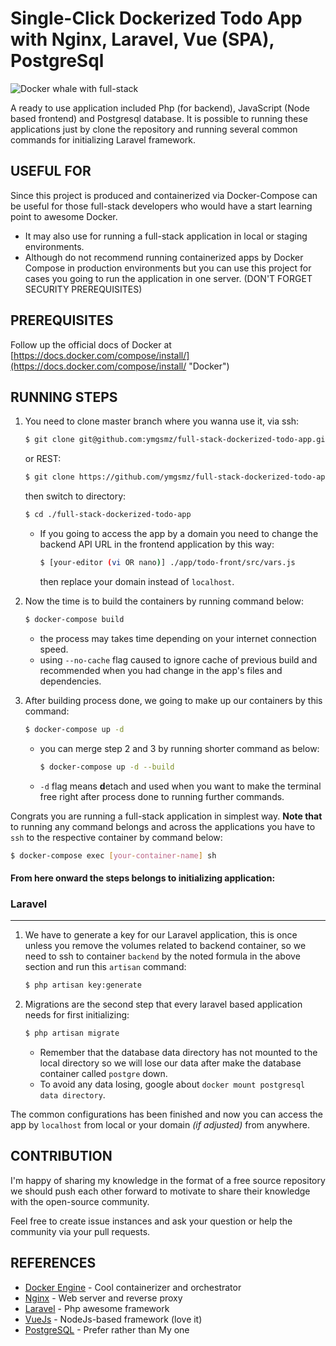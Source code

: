 
# Single-Click Dockerized Todo App with Nginx, Laravel, Vue (SPA), PostgreSql

![Docker whale with full-stack ](https://github.com/ymgsmz/full-stack-dockerized-todo-app/raw/master/cover.jpg)

A ready to use application included Php (for backend), JavaScript (Node based frontend) and Postgresql database.
It is possible to running these applications just by clone the repository and running several common commands for initializing Laravel framework.

## USEFUL FOR

 Since this project is produced and containerized via Docker-Compose can be useful for those full-stack developers who would have a start learning point to awesome Docker.
- It may also use for running a full-stack application in local or staging environments.
- Although do not recommend running containerized apps by Docker Compose in production environments but you can use this project for cases you going to run the application in one server. (DON'T FORGET SECURITY PREREQUISITES)

## PREREQUISITES
Follow up the official docs of Docker at [https://docs.docker.com/compose/install/](https://docs.docker.com/compose/install/ "Docker")

## RUNNING STEPS
1. You need to clone master branch where you wanna use it, via ssh:
	```bash
	$ git clone git@github.com:ymgsmz/full-stack-dockerized-todo-app.git
	```
	or REST:
	```bash
	$ git clone https://github.com/ymgsmz/full-stack-dockerized-todo-app.git
	``` 
	then switch to directory:
	```bash
	$ cd ./full-stack-dockerized-todo-app
	```
	- If you going to access the app by a domain you need to change the backend API URL in the frontend application by this way:
		```bash
		$ [your-editor (vi OR nano)] ./app/todo-front/src/vars.js
		```
		then replace your domain instead of `localhost`.
		
2. Now the time is to build the containers by running command below:
	```bash
	$ docker-compose build
	```
	- the process may takes time depending on your internet connection speed.
	- using `--no-cache` flag caused to ignore cache of previous build and recommended when you had change in the app's files and dependencies.
	
3. After building process done, we going to make up our containers by this command:
	```bash
	$ docker-compose up -d
	```
	- you can merge step 2 and 3 by running shorter command as below:
		```bash
		$ docker-compose up -d --build
		```
	- `-d` flag means **d**etach and used when you want to make the terminal free right after process done to running further commands.

Congrats you are running a full-stack application in simplest way.
**Note that** to running any command belongs and across the applications you have to `ssh` to the respective container by command below:
```bash
$ docker-compose exec [your-container-name] sh
```

#### From here onward the steps belongs to initializing application:
### Laravel
-----------------
1. We have to generate a key for our Laravel application, this is once  unless you remove the volumes related to backend container, so we need to ssh to container `backend` by the noted formula in the above section and run this `artisan` command:
	```bash
	$ php artisan key:generate
	```
2. Migrations are the second step that every laravel based application needs for first initializing:
	```bash
	$ php artisan migrate
	```
	- Remember that the database data directory has not mounted to the local directory so we will lose our data after make the database container called `postgre` down.
	- To avoid any data losing, google about `docker mount postgresql data directory`.

The common configurations has been finished and now you can access the app by `localhost` from local or your domain *(if adjusted)* from anywhere.

## CONTRIBUTION
I'm happy of sharing my knowledge in the format of a free source repository we should push each other forward to motivate to share their knowledge with the open-source community.

Feel free to create issue instances and ask your question or help the community via your pull requests.

## REFERENCES
- [Docker Engine](https://www.docker.com/ "docker") - Cool containerizer and orchestrator
- [Nginx](https://nginx.com/ "Nginx") - Web server and reverse proxy 
- [Laravel](https://laravel.com/ "Laravel") - Php awesome framework
- [VueJs](https://vuejs.org/ "Vue") - NodeJs-based framework (love it)
- [PostgreSQL](https://www.postgresql.org/ "Postgre") - Prefer rather than My one
